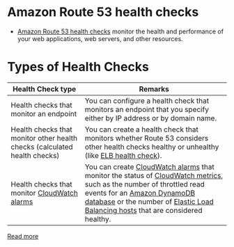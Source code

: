 # Amazon Route 53 health checks
- [Amazon Route 53 health checks](https://docs.aws.amazon.com/Route53/latest/DeveloperGuide/dns-failover.html) monitor the health and performance of your web applications, web servers, and other resources.

# Types of Health Checks

| Health Check type                                                                                                  | Remarks                                                                                                                                                                                                                                                                                                                                                                                                                                                                                                    |
|--------------------------------------------------------------------------------------------------------------------|------------------------------------------------------------------------------------------------------------------------------------------------------------------------------------------------------------------------------------------------------------------------------------------------------------------------------------------------------------------------------------------------------------------------------------------------------------------------------------------------------------|
| Health checks that monitor an endpoint                                                                             | You can configure a health check that monitors an endpoint that you specify either by IP address or by domain name.                                                                                                                                                                                                                                                                                                                                                                                        |
| Health checks that monitor other health checks (calculated health checks)                                          | You can create a health check that monitors whether Route 53 considers other health checks healthy or unhealthy (like [ELB health check](../../2_ApplicationNetworking/ElasticLoadBalancer/Readme.md)).                                                                                                                                                                                                                                                                                                    |
| Health checks that monitor [CloudWatch alarms](../../../8_ObservabilityLogsServices/AmazonCloudWatch/CloudwatchAlarms.md) | You can create [CloudWatch alarms](../../../8_ObservabilityLogsServices/AmazonCloudWatch/CloudwatchAlarms.md) that monitor the status of [CloudWatch metrics](../../../8_ObservabilityLogsServices/AmazonCloudWatch/CloudwatchMetrics.md), such as the number of throttled read events for an [Amazon DynamoDB database](../../../6_DatabaseServices/AmazonDynamoDB/Readme.md) or the number of [Elastic Load Balancing hosts](../../2_ApplicationNetworking/ElasticLoadBalancer/Readme.md) that are considered healthy. |

[Read more](https://docs.aws.amazon.com/Route53/latest/DeveloperGuide/health-checks-types.html)